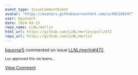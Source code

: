 ```yaml
---
event_type: IssueCommentEvent
avatar: "https://avatars.githubusercontent.com/u/49216024?"
user: bgunnar5
date: 2024-04-15
repo_name: LLNL/merlin
html_url: https://github.com/LLNL/merlin/pull/472
repo_url: https://github.com/LLNL/merlin
---
```


<a href='https://github.com/bgunnar5' target='_blank'>bgunnar5</a> commented on issue <a href='https://github.com/LLNL/merlin/pull/472' target='_blank'>LLNL/merlin#472</a>.

<small>Luc approved this via teams...</small>

<a href='https://github.com/LLNL/merlin/pull/472' target='_blank'>View Comment</a>